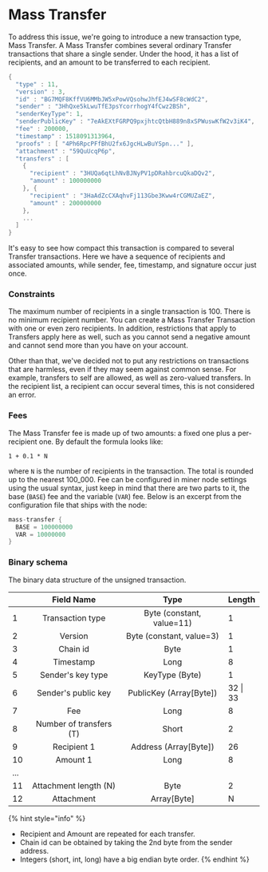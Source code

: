# Mass Transfer

To address this issue, we're going to introduce a new transaction type, Mass Transfer. A Mass Transfer combines several ordinary Transfer transactions that share a single sender. Under the hood, it has a list of recipients, and an amount to be transferred to each recipient.

```cpp
{
  "type" : 11,
  "version" : 3,
  "id" : "BG7MQF8KffVU6MMbJW5xPowVQsohwJhfEJ4wSF8cWdC2",
  "sender" : "3HhQxe5kLwuTfE3psYcorrhogY4fCwz2BSh",
  "senderKeyType": 1,
  "senderPublicKey" : "7eAkEXtFGRPQ9pxjhtcQtbH889n8xSPWuswKfW2v3iK4",
  "fee" : 200000,
  "timestamp" : 1518091313964,
  "proofs" : [ "4Ph6RpcPFfBhU2fx6JgcHLwBuYSpn..." ],
  "attachment" : "59QuUcqP6p",
  "transfers" : [
    {
      "recipient" : "3HUQa6qtLhNvBJNyPV1pDRahbrcuQkaDQv2",
      "amount" : 100000000
    }, {
      "recipient" : "3HaAdZcCXAqhvFj113Gbe3Kww4rCGMUZaEZ",
      "amount" : 200000000
    },
    ...
  ]
}
```

It's easy to see how compact this transaction is compared to several Transfer transactions. Here we have a sequence of recipients and associated amounts, while sender, fee, timestamp, and signature occur just once.

### Constraints

The maximum number of recipients in a single transaction is 100. There is no minimum recipient number. You can create a Mass Transfer Transaction with one or even zero recipients. In addition, restrictions that apply to Transfers apply here as well, such as you cannot send a negative amount and cannot send more than you have on your account.

Other than that, we've decided not to put any restrictions on transactions that are harmless, even if they may seem against common sense. For example, transfers to self are allowed, as well as zero-valued transfers. In the recipient list, a recipient can occur several times, this is not considered an error.

### Fees

The Mass Transfer fee is made up of two amounts: a fixed one plus a per-recipient one. By default the formula looks like:

```text
1 + 0.1 * N
```

where `N` is the number of recipients in the transaction. The total is rounded up to the nearest 100\_000. Fee can be configured in miner node settings using the usual syntax, just keep in mind that there are two parts to it, the base \(`BASE`\) fee and the variable \(`VAR`\) fee. Below is an excerpt from the configuration file that ships with the node:

```cpp
mass-transfer {
  BASE = 100000000
  VAR = 10000000
}
```

### Binary schema

The binary data structure of the unsigned transaction.

|  | Field Name | Type | Length |
| :--- | :---: | :---: | :--- |
| 1 | Transaction type | Byte \(constant, value=11\) | 1 |
| 2 | Version | Byte \(constant, value=3\) | 1 |
| 3 | Chain id | Byte | 1 |
| 4 | Timestamp | Long | 8 |
| 5 | Sender's key type | KeyType \(Byte\) | 1 |
| 6 | Sender's public key | PublicKey \(Array\[Byte\]\) | 32 \| 33 |
| 7 | Fee | Long | 8 |
| 8 | Number of transfers \(T\) | Short | 2 |
| 9 | Recipient 1 | Address \(Array\[Byte\]\) | 26 |
| 10 | Amount 1 | Long | 8 |
| ... |  |  |  |
| 11 | Attachment length \(N\) | Byte | 2 |
| 12 | Attachment | Array\[Byte\] | N |

{% hint style="info" %}
* Recipient and Amount are repeated for each transfer.
* Chain id can be obtained by taking the 2nd byte from the sender address.
* Integers \(short, int, long\) have a big endian byte order.
{% endhint %}

